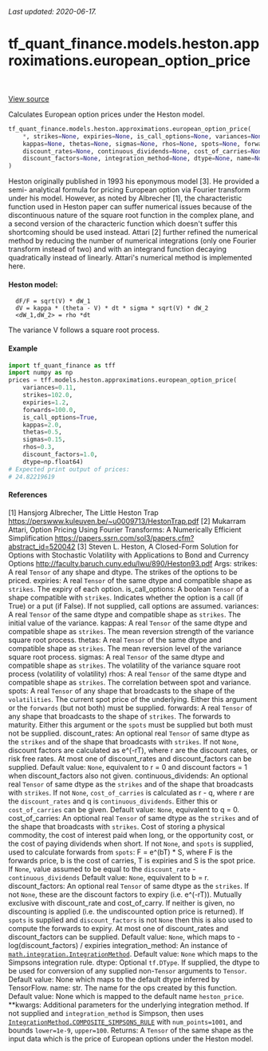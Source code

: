 <!--
This file is generated by a tool. Do not edit directly.
For open-source contributions the docs will be updated automatically.
-->

*Last updated: 2020-06-17.*

<div itemscope itemtype="http://developers.google.com/ReferenceObject">
<meta itemprop="name" content="tf_quant_finance.models.heston.approximations.european_option_price" />
<meta itemprop="path" content="Stable" />
</div>

# tf_quant_finance.models.heston.approximations.european_option_price

<!-- Insert buttons and diff -->

<table class="tfo-notebook-buttons tfo-api" align="left">
</table>

<a target="_blank" href="https://github.com/google/tf-quant-finance/blob/master/tf_quant_finance/models/heston/approximations/european_option.py">View source</a>



Calculates European option prices under the Heston model.

```python
tf_quant_finance.models.heston.approximations.european_option_price(
    *, strikes=None, expiries=None, is_call_options=None, variances=None,
    kappas=None, thetas=None, sigmas=None, rhos=None, spots=None, forwards=None,
    discount_rates=None, continuous_dividends=None, cost_of_carries=None,
    discount_factors=None, integration_method=None, dtype=None, name=None, **kwargs
)
```



<!-- Placeholder for "Used in" -->

Heston originally published in 1993 his eponymous model [3]. He provided
a semi- analytical formula for pricing European option via Fourier transform
under his model. However, as noted by Albrecher [1], the characteristic
function used in Heston paper can suffer numerical issues because of the
discontinuous nature of the square root function in the complex plane, and a
second version of the characteric function which doesn't suffer this
shortcoming should be used instead. Attari [2] further refined the numerical
method by reducing the number of numerical integrations (only one Fourier
transform instead of two) and with an integrand function decaying
quadratically instead of linearly. Attari's numerical method is implemented
here.

#### Heston model:


```
  dF/F = sqrt(V) * dW_1
  dV = kappa * (theta - V) * dt * sigma * sqrt(V) * dW_2
  <dW_1,dW_2> = rho *dt
```
The variance V follows a square root process.

#### Example
```python
import tf_quant_finance as tff
import numpy as np
prices = tff.models.heston.approximations.european_option_price(
    variances=0.11,
    strikes=102.0,
    expiries=1.2,
    forwards=100.0,
    is_call_options=True,
    kappas=2.0,
    thetas=0.5,
    sigmas=0.15,
    rhos=0.3,
    discount_factors=1.0,
    dtype=np.float64)
# Expected print output of prices:
# 24.82219619
```
#### References
[1] Hansjorg Albrecher, The Little Heston Trap
https://perswww.kuleuven.be/~u0009713/HestonTrap.pdf
[2] Mukarram Attari, Option Pricing Using Fourier Transforms: A Numerically
Efficient Simplification
https://papers.ssrn.com/sol3/papers.cfm?abstract_id=520042
[3] Steven L. Heston, A Closed-Form Solution for Options with Stochastic
Volatility with Applications to Bond and Currency Options
http://faculty.baruch.cuny.edu/lwu/890/Heston93.pdf
Args:
  strikes: A real `Tensor` of any shape and dtype. The strikes of the options
    to be priced.
  expiries: A real `Tensor` of the same dtype and compatible shape as
    `strikes`.  The expiry of each option.
  is_call_options: A boolean `Tensor` of a shape compatible with
    `strikes`. Indicates whether the option is a call (if True) or a put
    (if False). If not supplied, call options are assumed.
  variances: A real `Tensor` of the same dtype and compatible shape as
    `strikes`. The initial value of the variance.
  kappas: A real `Tensor` of the same dtype and compatible shape as
    `strikes`. The mean reversion strength of the variance square root
    process.
  thetas: A real `Tensor` of the same dtype and compatible shape as
    `strikes`. The mean reversion level of the variance square root process.
  sigmas: A real `Tensor` of the same dtype and compatible shape as
    `strikes`. The volatility of the variance square root process (volatility
    of volatility)
  rhos: A real `Tensor` of the same dtype and compatible shape as
    `strikes`. The correlation between spot and variance.
      spots: A real `Tensor` of any shape that broadcasts to the shape of the
    `volatilities`. The current spot price of the underlying. Either this
    argument or the `forwards` (but not both) must be supplied.
  forwards: A real `Tensor` of any shape that broadcasts to the shape of
    `strikes`. The forwards to maturity. Either this argument or the
    `spots` must be supplied but both must not be supplied.
  discount_rates: An optional real `Tensor` of same dtype as the
    `strikes` and of the shape that broadcasts with `strikes`.
    If not `None`, discount factors are calculated as e^(-rT),
    where r are the discount rates, or risk free rates. At most one of
    discount_rates and discount_factors can be supplied.
    Default value: `None`, equivalent to r = 0 and discount factors = 1 when
    discount_factors also not given.
  continuous_dividends: An optional real `Tensor` of same dtype as the
    `strikes` and of the shape that broadcasts with `strikes`.
    If not `None`, `cost_of_carries` is calculated as r - q,
    where r are the `discount_rates` and q is `continuous_dividends`. Either
    this or `cost_of_carries` can be given.
    Default value: `None`, equivalent to q = 0.
  cost_of_carries: An optional real `Tensor` of same dtype as the
    `strikes` and of the shape that broadcasts with `strikes`.
    Cost of storing a physical commodity, the cost of interest paid when
    long, or the opportunity cost, or the cost of paying dividends when short.
    If not `None`, and `spots` is supplied, used to calculate forwards from
    `spots`: F = e^(bT) * S, where F is the forwards price, b is the cost of
    carries, T is expiries and S is the spot price. If `None`, value assumed
    to be equal to the `discount_rate` - `continuous_dividends`
    Default value: `None`, equivalent to b = r.
  discount_factors: An optional real `Tensor` of same dtype as the
    `strikes`. If not `None`, these are the discount factors to expiry
    (i.e. e^(-rT)). Mutually exclusive with discount_rate and cost_of_carry.
    If neither is given, no discounting is applied (i.e. the undiscounted
    option price is returned). If `spots` is supplied and `discount_factors`
    is not `None` then this is also used to compute the forwards to expiry.
    At most one of discount_rates and discount_factors can be supplied.
    Default value: `None`, which maps to -log(discount_factors) / expiries
  integration_method: An instance of <a href="../../../../tf_quant_finance/math/integration/IntegrationMethod.md"><code>math.integration.IntegrationMethod</code></a>.
    Default value: `None` which maps to the Simpsons integration rule.
  dtype: Optional `tf.DType`. If supplied, the dtype to be used for conversion
    of any supplied non-`Tensor` arguments to `Tensor`.
    Default value: None which maps to the default dtype inferred by
    TensorFlow.
  name: str. The name for the ops created by this function.
    Default value: None which is mapped to the default name
    `heston_price`.
  **kwargs: Additional parameters for the underlying integration method.
    If not supplied and `integration_method` is Simpson, then uses
    <a href="../../../../tf_quant_finance/math/integration/IntegrationMethod.md#COMPOSITE_SIMPSONS_RULE"><code>IntegrationMethod.COMPOSITE_SIMPSONS_RULE</code></a> with `num_points=1001`, and
    bounds `lower=1e-9`, `upper=100`.
Returns:
  A `Tensor` of the same shape as the input data which is the price of
  European options under the Heston model.